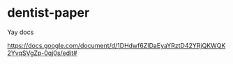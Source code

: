 # dentist-paper

Yay docs

https://docs.google.com/document/d/1DHdwf6ZIDaEyaYRztD42YRjQKWQK2YvqSVgZp-0qj0s/edit#

